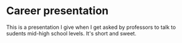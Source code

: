 # Career presentation

This is a presentation I give when I get asked by professors to talk to sudents mid-high school levels. It's short and sweet.


